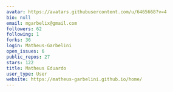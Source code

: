```yaml
---
avatar: https://avatars.githubusercontent.com/u/6465668?v=4
bio: null
email: mgarbelix@gmail.com
followers: 62
following: 1
forks: 36
login: Matheus-Garbelini
open_issues: 6
public_repos: 27
stars: 122
title: Matheus Eduardo
user_type: User
website: https://matheus-garbelini.github.io/home/
---
```

